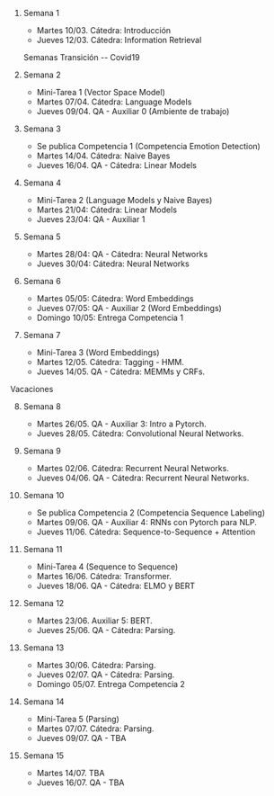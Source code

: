 

1. Semana 1
	
   * Martes 10/03. Cátedra: Introducción
   * Jueves 12/03. Cátedra: Information Retrieval
   
   Semanas Transición -- Covid19
   
2. Semana 2
     * Mini-Tarea 1 (Vector Space Model)	 	
     * Martes 07/04. Cátedra: Language Models
     * Jueves 09/04.  QA - Auxiliar 0  (Ambiente de trabajo)  
 


3. Semana 3
    * Se publica Competencia 1 (Competencia Emotion Detection)
    * Martes 14/04. Cátedra: Naive Bayes
    * Jueves 16/04. QA - Cátedra:  Linear Models

4. Semana 4
     * Mini-Tarea 2 (Language Models y Naive Bayes)		
     * Martes 21/04: Cátedra:  Linear Models	 	
     * Jueves 23/04: QA -  Auxiliar 1
   

5. Semana 5

     * Martes 28/04: QA - Cátedra:  Neural Networks
     * Jueves 30/04: Cátedra: Neural Networks


6. Semana 6

     * Martes 05/05:  Cátedra: Word Embeddings 
     * Jueves 07/05:  QA - Auxiliar 2 (Word Embeddings) 
     * Domingo 10/05: Entrega Competencia 1

7. Semana 7
     * Mini-Tarea 3 (Word Embeddings)
     * Martes 12/05. Cátedra:  Tagging - HMM.  
     * Jueves 14/05. QA - Cátedra:  MEMMs y CRFs. 

Vacaciones

8. Semana 8

     * Martes 26/05. QA - Auxiliar 3: Intro a Pytorch. 
     * Jueves 28/05. Cátedra: Convolutional Neural Networks.  

9. Semana 9
     * Martes 02/06. Cátedra:  Recurrent Neural Networks. 
     * Jueves 04/06. QA - Cátedra:  Recurrent Neural Networks. 


10. Semana 10
      * Se publica Competencia 2 (Competencia Sequence Labeling) 
      * Martes 09/06.  QA - Auxiliar 4: RNNs con Pytorch para NLP. 
      * Jueves 11/06.  Cátedra: Sequence-to-Sequence + Attention
11. Semana 11
      * Mini-Tarea 4 (Sequence to Sequence)
      * Martes 16/06. Cátedra: Transformer.  
      * Jueves 18/06. QA - Cátedra: ELMO y BERT

12. Semana 12

      * Martes 23/06. Auxiliar 5: BERT.    
      * Jueves 25/06. QA - Cátedra: Parsing.     

13. Semana 13

      * Martes 30/06. Cátedra: Parsing.  
      * Jueves 02/07. QA - Cátedra: Parsing. 
      * Domingo 05/07. Entrega Competencia 2

14. Semana 14
      * Mini-Tarea 5 (Parsing)
      * Martes 07/07. Cátedra: Parsing. 
      * Jueves 09/07. QA - TBA
      
15. Semana 15

      * Martes 14/07. TBA
      * Jueves 16/07. QA - TBA      
      
       


